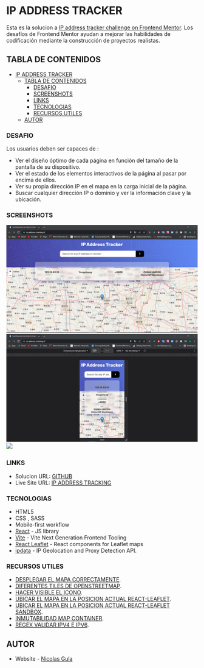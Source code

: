 # IP ADDRESS TRACKER
Esta es la solucion a [IP address tracker challenge on Frontend Mentor](https://www.frontendmentor.io/challenges/ip-address-tracker-I8-0yYAH0). Los desafíos de Frontend Mentor ayudan a mejorar las habilidades de codificación mediante la construcción de proyectos realistas. 

## TABLA DE CONTENIDOS

- [IP ADDRESS TRACKER](#ip-address-tracker)
  - [TABLA DE CONTENIDOS](#tabla-de-contenidos)
    - [DESAFIO](#desafio)
    - [SCREENSHOTS](#screenshots)
    - [LINKS](#links)
    - [TECNOLOGIAS](#tecnologias)
    - [RECURSOS UTILES](#recursos-utiles)
  - [AUTOR](#autor)


### DESAFIO

Los usuarios deben ser capaces de : 

- Ver el diseño óptimo de cada página en función del tamaño de la pantalla de su dispositivo.
- Ver el estado de los elementos interactivos de la página al pasar por encima de ellos.
- Ver su propia dirección IP en el mapa en la carga inicial de la página.
- Buscar cualquier dirección IP o dominio y ver la información clave y la ubicación.

### SCREENSHOTS

![](./screenshot/../public/screenshot/desktop.png)
![](./public/screenshot/mobile.png)
![](./public/screenshot/inAction.gif)

### LINKS

- Solucion URL: [GITHUB](https://github.com/NicolasGula/ip-address-tracking)
- Live Site URL: [IP ADDRESS TRACKING](https://ip-address-tracking.cf/)

### TECNOLOGIAS

- HTML5 
- CSS , SASS
- Mobile-first workflow
- [React](https://reactjs.org/) - JS library
- [Vite](https://vitejs.dev/) - Vite
Next Generation Frontend Tooling
- [React Leaflet](https://react-leaflet.js.org/) - React components for Leaflet maps
-  [ipdata](https://ipdata.co/) - IP Geolocation and
Proxy Detection API.


### RECURSOS UTILES

- [DESPLEGAR EL MAPA CORRECTAMENTE](https://stackoverflow.com/questions/40365440/react-leaflet-map-not-correctly-displayed).
- [DIFERENTES TILES DE OPENSTREETMAP](https://wiki.openstreetmap.org/wiki/Tiles).
- [HACER VISIBLE EL ICONO](https://stackoverflow.com/questions/49441600/react-leaflet-marker-files-not-found).
- [UBICAR EL MAPA EN LA POSICION ACTUAL REACT-LEAFLET](https://stackoverflow.com/questions/65979955/how-to-set-the-map-to-a-geolocation-on-map-load-with-react-leaflet-v3).
- [UBICAR EL MAPA EN LA POSICION ACTUAL REACT-LEAFLET SANDBOX](https://codesandbox.io/s/how-to-set-the-map-to-a-geolocation-on-map-load-with-react-leaflet-v3-uvkpz?file=/src/Maps.jsx).
- [INMUTABILIDAD MAP CONTAINER](https://stackoverflow.com/questions/65894789/react-leaflet-map-center-not-changing).
- [REGEX VALIDAR IPV4 E IPV6](https://stackoverflow.com/questions/23483855/javascript-regex-to-validate-ipv4-and-ipv6-address-no-hostnames).


## AUTOR

- Website - [Nicolas Gula](https://www.nicolasgula.tk)

